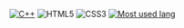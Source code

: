 [![C++](https://img.shields.io/badge/-C++-00599C?style=flat-square&logo=c++&link=https://github.com/FaysLeChat/)](https://github.com/FaysLeChat/)
![HTML5](https://img.shields.io/badge/html%205-grey?style=for-the-badge&logo=html5&logoColor=white&labelColor=8E2DE2)
![CSS3](https://img.shields.io/badge/css%203-grey?style=for-the-badge&logo=css3&logoColor=white&labelColor=8E2DE2)
[![Most used lang](https://github-readme-stats.vercel.app/api/top-langs/?username=FaysLeChat&layout=compact&text_color=daf7dc&bg_color=151515)](https://github.com/devSouvik/github-readme-stats)
